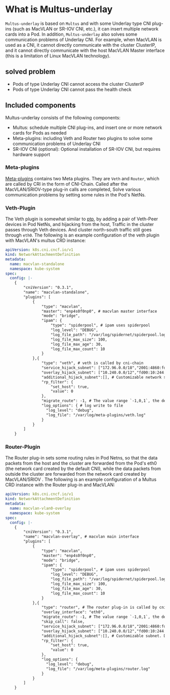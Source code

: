 # What is Multus-underlay

`Multus-underlay` is based on `Multus` and with some Underlay type CNI plug-ins (such as MacVLAN or SR-IOV CNI, etc.), it can insert multiple network cards into a Pod.
In addition, `Multus-underlay` also solves some communication problems of Underlay CNI.
For example, when MacVLAN is used as a CNI, it cannot directly communicate with the cluster ClusterIP, and it cannot directly communicate with the host MacVLAN Master interface (this is a limitation of Linux MacVLAN technology).

## solved problem

- Pods of type Underlay CNI cannot access the cluster ClusterIP
- Pods of type Underlay CNI cannot pass the health check

## Included components

Multus-underlay consists of the following components:

- Multus: schedule multiple CNI plug-ins, and insert one or more network cards for Pods as needed
- Meta-plugins: including Veth and Router two plugins to solve some communication problems of Underlay CNI
- SR-IOV CNI (optional): Optional installation of SR-IOV CNI, but requires hardware support

### Meta-plugins

[Meta-plugins](https://github.com/spidernet-io/cni-plugins) contains two Meta plugins.
They are `Veth` and `Router`, which are called by CRI in the form of CNI-Chain. Called after the MacVLAN/SRIOV-type plug-in calls are completed,
Solve various communication problems by setting some rules in the Pod's NetNs.

### Veth-Plugin

The Veth plugin is somewhat similar to [ptp](https://github.com/containernetworking/plugins/tree/main/plugins/main/ptp), by adding a pair of Veth-Peer devices in Pod NetNs, and hijacking from the host, Traffic in the cluster passes through Veth devices.
And cluster north-south traffic still goes through `eth0`. The following is an example configuration of the veth plugin with MacVLAN's multus CRD instance:

```yaml
apiVersion: k8s.cni.cncf.io/v1
kind: NetworkAttachmentDefinition
metadata:
  name: macvlan-standalone
  namespace: kube-system
spec:
  config: |-
    {
        "cniVersion": "0.3.1",
        "name": "macvlan-standalone",
        "plugins": [
            {
                "type": "macvlan",
                "master": "enp4s0f0np0", # macvlan master interface
                "mode": "bridge",
                "ipam": {
                    "type": "spiderpool", # ipam uses spiderpool
                    "log_level": "DEBUG",
                    "log_file_path": "/var/log/spidernet/spiderpool.log",
                    "log_file_max_size": 100,
                    "log_file_max_age": 30,
                    "log_file_max_count": 10
                }
            },{
                "type": "veth", # veth is called by cni-chain
                "service_hijack_subnet": ["172.96.0.0/18","2001:4860:fd00::/108"], # The network segment of the cluster service, including IPv4 and IPv6
                "overlay_hijack_subnet": ["10.240.0.0/12","fd00:10:244::/96"], # collection of network segments for cluster pods
                "additional_hijack_subnet":[], # Customizable network segment, the data packets accessing the network segment of this collection will be sent from the veth device to the host first, and then forwarded by the host.
                "rp_filter": {
                    "set_host": true,
                    "value": 0
                },
                "migrate_route": -1, # The value range `-1,0,1`, the default is -1, indicating whether to move the default route of the newly added network card to a new route table. -1 means automatic migration by network card name (eth0 < net1 < net2), 0 means no migration, -1 means forced migration.
                "log_options": { # log write to file
                  "log_level": "debug",
                  "log_file": "/var/log/meta-plugins/veth.log"
                }
            }
        ]
    }
```

### Router-Plugin

The Router plug-in sets some routing rules in Pod Netns, so that the data packets from the host and the cluster are forwarded from the Pod's eth0 (the network card created by the default CNI), while the data packets from outside the cluster are forwarded from the network card created by MacVLAN/SRIOV .
The following is an example configuration of a Multus CRD instance with the Router plug-in and MacVLAN:

```yaml
apiVersion: k8s.cni.cncf.io/v1
kind: NetworkAttachmentDefinition
metadata:
  name: macvlan-vlan0-overlay
  namespace: kube-system
spec:
  config: |-
    {
        "cniVersion": "0.3.1",
        "name": "macvlan-overlay", # macvlan main interface
        "plugins": [
            {
                "type": "macvlan",
                "master": "enp4s0f0np0",
                "mode": "bridge",
                "ipam": {
                    "type": "spiderpool", # ipam uses spiderpool
                    "log_level": "DEBUG",
                    "log_file_path": "/var/log/spidernet/spiderpool.log",
                    "log_file_max_size": 100,
                    "log_file_max_age": 30,
                    "log_file_max_count": 10
                }
            },{
                "type": "router", # The router plug-in is called by cni-chain
                "overlay_interface": "eth0",
                "migrate_route": -1, # The value range `-1,0,1`, the default is -1, indicating whether to move the default route of the newly added network card to a new route table. -1 means automatic migration by network card name (eth0 < net1 < net2), 0 means no migration, -1 means forced migration.
                "skip_call": false,
                "service_hijack_subnet": ["172.96.0.0/18","2001:4860:fd00::/108"], # The network segment of the cluster service, including IPv4 and IPv6
                "overlay_hijack_subnet": ["10.240.0.0/12","fd00:10:244::/96"], # collection of network segments for cluster pods
                "additional_hijack_subnet":[], # Customizable subnet. Data packets accessing the network segment of this collection will be sent from the eth0 device to the host first, and then forwarded by the host.
                "rp_filter": {
                    "set_host": true,
                    "value": 0
                },
                "log_options": {
                  "log_level": "debug",
                  "log_file": "/var/log/meta-plugins/router.log"
                }
            }
        ]
    }
```